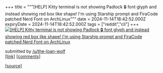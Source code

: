 +++
title = """[HELP] Kitty terminal is not showing Padlock 🔒 font glyph and instead showing red box like shape! I'm using Starship prompt and FiraCode patched Nerd Font on ArchLinux"""
date = 2024-11-14T18:42:52.000Z
expiryDate = 2024-11-14T18:42:52.000Z
tags = ["reddit","cli"]
+++
[![[HELP] Kitty terminal is not showing Padlock 🔒 font glyph and instead showing red box like shape! I'm using Starship prompt and FiraCode patched Nerd Font on ArchLinux](https://preview.redd.it/73996o2tww0e1.png?width=216&crop=smart&auto=webp&s=a1f2727d5a3cb08ffb031079db32c14227f7196e "[HELP] Kitty terminal is not showing Padlock 🔒 font glyph and instead showing red box like shape! I'm using Starship prompt and FiraCode patched Nerd Font on ArchLinux")](https://www.reddit.com/r/commandline/comments/1grbx2t/help_kitty_terminal_is_not_showing_padlock_font/)

submitted by [/u/the-loan-wolf](https://www.reddit.com/user/the-loan-wolf)  
[\[link\]](https://i.redd.it/73996o2tww0e1.png) [\[comments\]](https://www.reddit.com/r/commandline/comments/1grbx2t/help_kitty_terminal_is_not_showing_padlock_font/)

[[source]](https://www.reddit.com/r/commandline/comments/1grbx2t/help_kitty_terminal_is_not_showing_padlock_font/)
